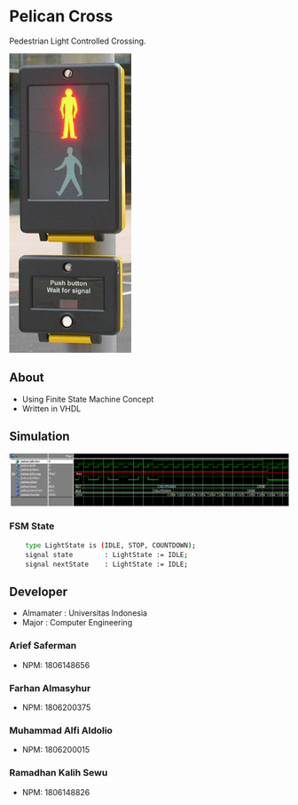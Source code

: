 # Pelican Cross
Pedestrian Light Controlled Crossing.

![](assets/PuffinCrossing.jpg)

## About
- Using Finite State Machine Concept
- Written in VHDL

## Simulation
![](assets/UnderDev.png)
### FSM State
```bash
	type LightState is (IDLE, STOP, COUNTDOWN);
	signal state 		: LightState := IDLE;
	signal nextState 	: LightState := IDLE;
```

## Developer
- Almamater : Universitas Indonesia
- Major : Computer Engineering
### Arief Saferman
- NPM: 1806148656
### Farhan Almasyhur
- NPM: 1806200375
### Muhammad Alfi Aldolio
- NPM: 1806200015
### Ramadhan Kalih Sewu
- NPM: 1806148826
